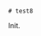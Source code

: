                                                                                                                                                                                                                                                                                                                                                                                # test8

Init.
